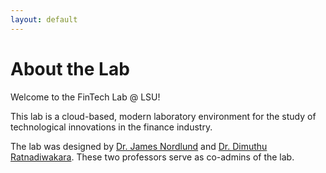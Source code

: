 ```yaml
---
layout: default
---
```


# About the Lab

Welcome to the FinTech Lab @ LSU!

This lab is a cloud-based, modern laboratory environment for the study of technological innovations in the finance industry.

The lab was designed by [Dr. James Nordlund](https://nordlund.ai) and [Dr. Dimuthu Ratnadiwakara](https://sites.google.com/view/dimuthu-ratnadiwakara).  These two professors serve as co-admins of the lab.
